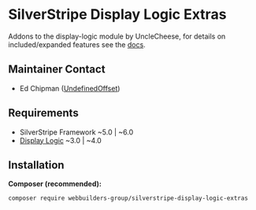 SilverStripe Display Logic Extras
=================
Addons to the display-logic module by UncleCheese, for details on included/expanded features see the [docs](docs/).

## Maintainer Contact
* Ed Chipman ([UndefinedOffset](https://github.com/UndefinedOffset))


## Requirements
* SilverStripe Framework ~5.0 | ~6.0
* [Display Logic](https://github.com/unclecheese/silverstripe-display-logic) ~3.0 | ~4.0


## Installation
__Composer (recommended):__
```
composer require webbuilders-group/silverstripe-display-logic-extras
```
